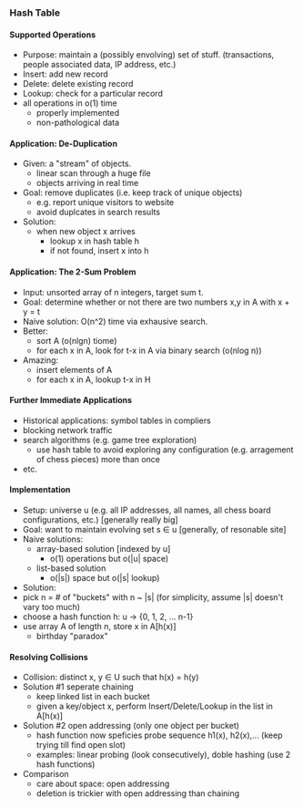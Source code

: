 ### Hash Table
#### Supported Operations
- Purpose: maintain a (possibly envolving) set of stuff. (transactions, people associated data, IP address, etc.)
- Insert: add new record
- Delete: delete existing record
- Lookup: check for a particular record
- all operations in o(1) time
  - properly implemented
  - non-pathological data
#### Application: De-Duplication
- Given: a "stream" of objects.
  - linear scan through a huge file
  - objects arriving in real time
- Goal: remove duplicates (i.e. keep track of unique objects)
  - e.g. report unique visitors to website
  - avoid duplcates in search results
- Solution: 
  - when new object x arrives
    - lookup x in hash table h 
    - if not found, insert x into h
#### Application: The 2-Sum Problem
- Input: unsorted array of n integers, target sum t.
- Goal: determine whether or not there are two numbers x,y in A with x + y = t
- Naive solution: O(n^2) time via exhausive search.
- Better: 
  - sort A (o(nlgn) tiome)
  - for each x in A, look for t-x in A via binary search (o(nlog n))
- Amazing:
  - insert elements of A
  - for each x in A, lookup t-x in H
#### Further Immediate Applications
- Historical applications: symbol tables in compliers
- blocking network traffic
- search algorithms (e.g. game tree exploration)
  - use hash table to avoid exploring any configuration (e.g. arragement of chess pieces) more than once
- etc.
#### Implementation
- Setup: universe u (e.g. all IP addresses, all names, all chess board configurations, etc.) [generally really big]
- Goal: want to maintain evolving set s ∈ u [generally, of resonable site]
- Naive solutions:
  - array-based solution [indexed by u] 
    - o(1) operations but o(|u| space)
  - list-based solution
    - o(|s|) space but o(|s| lookup)
- Solution:
- pick n = # of "buckets" with n ~ |s| (for simplicity, assume |s| doesn't vary too much)
- choose a hash function h: u -> {0, 1, 2, ... n-1}
- use array A of length n, store x in A[h(x)] 
  - birthday "paradox"
#### Resolving Collisions
- Collision: distinct x, y ∈ U such that h(x) = h(y)
- Solution #1 seperate chaining
  - keep linked list in each bucket
  - given a key/object x, perform Insert/Delete/Lookup in the list in A[h(x)]
- Solution #2 open addressing (only one object per bucket)
  - hash function now speficies probe sequence h1(x), h2(x),... (keep trying till find open slot)
  - examples: linear probing (look consecutively), doble hashing (use 2 hash functions)
- Comparison
  - care about space: open addressing
  - deletion is trickier with open addressing than chaining
